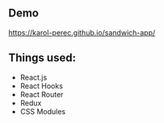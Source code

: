 ## Demo

https://karol-perec.github.io/sandwich-app/

## Things used:
- React.js
- React Hooks
- React Router
- Redux
- CSS Modules
